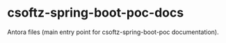 # csoftz-spring-boot-poc-docs
Antora files (main entry point for csoftz-spring-boot-poc documentation).
